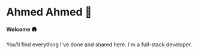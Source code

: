 # Ahmed Ahmed 🚀
#### Welcome 🛖

You'll find everything I've done and shared here. I'm a full-stack developer.
